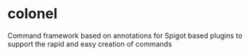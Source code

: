 # colonel
Command framework based on annotations for Spigot based plugins to support the rapid and easy creation of commands
